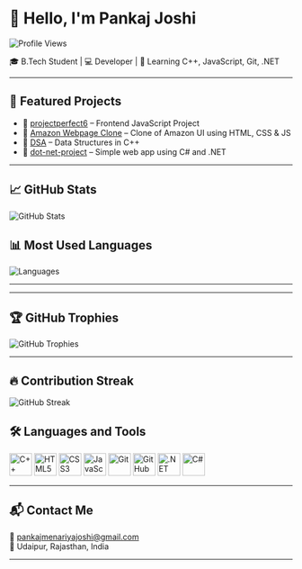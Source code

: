 # 👋 Hello, I'm Pankaj Joshi

![Profile Views](https://komarev.com/ghpvc/?username=Pjoshi1818&label=Profile%20views&color=blue&style=flat)

🎓 B.Tech Student | 💻 Developer | 🌱 Learning C++, JavaScript, Git, .NET

---

## 🌟 Featured Projects

- 🔹 [projectperfect6](https://github.com/Pjoshi1818/projectperfect6) – Frontend JavaScript Project  
- 🔹 [Amazon Webpage Clone](https://github.com/Pjoshi1818/Amazon-Webpage-Front-End-Clone-) – Clone of Amazon UI using HTML, CSS & JS  
- 🔹 [DSA](https://github.com/Pjoshi1818/DSA) – Data Structures in C++  
- 🔹 [dot-net-project](https://github.com/Pjoshi1818/dot-net-project) – Simple web app using C# and .NET

---

## 📈 GitHub Stats

![GitHub Stats](https://github-readme-stats.vercel.app/api?username=Pjoshi1818&show_icons=true&theme=radical)

## 📊 Most Used Languages

![Languages](https://github-readme-stats.vercel.app/api/top-langs/?username=Pjoshi1818&layout=compact&theme=radical&langs_count=6)

---

---

## 🏆 GitHub Trophies

![GitHub Trophies](https://github-profile-trophy.vercel.app/?username=Pjoshi1818&theme=radical&no-frame=true&margin-w=10&no-bg=true)

---

## 🔥 Contribution Streak

![GitHub Streak](https://streak-stats.demolab.com?user=Pjoshi1818&theme=radical&hide_border=true)



## 🛠️ Languages and Tools

<p align="left">
  <img src="https://cdn.jsdelivr.net/gh/devicons/devicon/icons/cplusplus/cplusplus-original.svg" alt="C++" width="40" height="40"/>
  <img src="https://cdn.jsdelivr.net/gh/devicons/devicon/icons/html5/html5-original.svg" alt="HTML5" width="40" height="40"/>
  <img src="https://cdn.jsdelivr.net/gh/devicons/devicon/icons/css3/css3-original.svg" alt="CSS3" width="40" height="40"/>
  <img src="https://cdn.jsdelivr.net/gh/devicons/devicon/icons/javascript/javascript-original.svg" alt="JavaScript" width="40" height="40"/>
  <img src="https://cdn.jsdelivr.net/gh/devicons/devicon/icons/git/git-original.svg" alt="Git" width="40" height="40"/>
  <img src="https://cdn.jsdelivr.net/gh/devicons/devicon/icons/github/github-original.svg" alt="GitHub" width="40" height="40"/>
  <img src="https://cdn.jsdelivr.net/gh/devicons/devicon/icons/dot-net/dot-net-original.svg" alt=".NET" width="40" height="40"/>
  <img src="https://cdn.jsdelivr.net/gh/devicons/devicon/icons/csharp/csharp-original.svg" alt="C#" width="40" height="40"/>
</p>



---

## 📬 Contact Me

📧 [pankajmenariyajoshi@gmail.com](mailto:pankajmenariyajoshi@gmail.com)  
📍 Udaipur, Rajasthan, India

---
